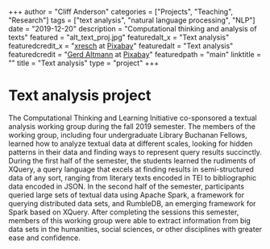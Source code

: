 +++
author = "Cliff Anderson"
categories = ["Projects", "Teaching", "Research"]
tags = ["text analysis", "natural language processing", "NLP"]
date = "2019-12-20"
description = "Computational thinking and analysis of texts"
featured = "alt_text_proj.jpg"
featuredalt_x = "Text analysis"
featuredcredit_x = "[xresch](https://pixabay.com/users/xresch-7410129/) at  [Pixabay](https://pixabay.com/illustrations/analytics-information-innovation-3088958/)"
featuredalt = "Text analysis"
featuredcredit = "[Gerd Altmann](https://pixabay.com/users/geralt-9301/) at [Pixabay](https://pixabay.com/illustrations/social-media-media-board-networking-1989152/)"
featuredpath = "main"
linktitle = ""
title = "Text analysis"
type = "project"
+++
# Text analysis project

The Computational Thinking and Learning Initiative co-sponsored a textual analysis working group during the fall 2019 semester. The members of the working group, including four undergraduate Library Buchanan Fellows, learned how to analyze textual data at different scales, looking for hidden patterns in their data and finding ways to represent query results succinctly. During the first half of the semester, the students learned the rudiments of XQuery, a query language that excels at finding results in semi-structured data of any sort, ranging from literary texts encoded in TEI to bibliographic data encoded in JSON. In the second half of the semester, participants queried large sets of textual data using Apache Spark, a framework for querying distributed data sets, and RumbleDB, an emerging framework for Spark based on XQuery. After completing the sessions this semester, members of this working group were able to extract information from big data sets in the humanities, social sciences, or other disciplines with greater ease and confidence.
